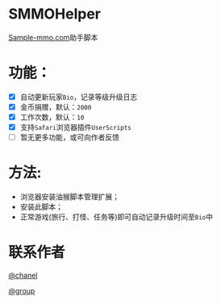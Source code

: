 # SMMOHelper

[Sample-mmo.com](www.simple-mmo.com)助手脚本

# 功能：
- [x] 自动更新玩家```Bio```，记录等级升级日志
- [x] 金币捐赠，默认：```2000```
- [x] 工作次数，默认：```10```
- [x] 支持```Safari```浏览器插件```UserScripts```
- [ ] 暂无更多功能，或可向作者反馈

# 方法:
- 浏览器安装油猴脚本管理扩展；
- 安装此脚本；
- 正常游戏(旅行、打怪、任务等)即可自动记录升级时间至```Bio```中

# 联系作者

[@chanel](https://t.me/tcbmqy)

[@group](https://t.me/tgbmqy)